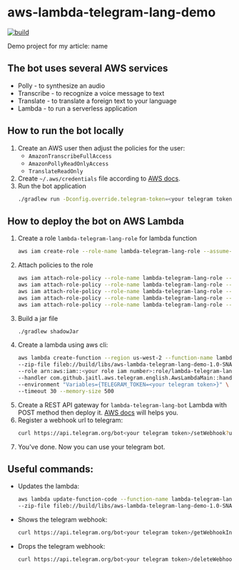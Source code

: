 # aws-lambda-telegram-lang-demo
[![build](https://github.com/Jaitl/aws-lambda-telegram-lang-demo/actions/workflows/build.yml/badge.svg)](https://github.com/Jaitl/aws-lambda-telegram-lang-demo/actions/workflows/build.yml)

Demo project for my article: name

## The bot uses several AWS services
* Polly - to synthesize an audio
* Transcribe - to recognize a voice message to text
* Translate - to translate a foreign text to your language
* Lambda - to run a serverless application

## How to run the bot locally
1. Create an AWS user then adjust the policies for the user:
    * `AmazonTranscribeFullAccess`
    * `AmazonPollyReadOnlyAccess`
    * `TranslateReadOnly`
2. Create `~/.aws/credentials` file according to [AWS docs](https://docs.aws.amazon.com/cli/latest/userguide/cli-configure-files.html).
3. Run the bot application
   ```bash
   ./gradlew run -Dconfig.override.telegram-token=<your telegram token>
    ```

## How to deploy the bot on AWS Lambda
1. Create a role `lambda-telegram-lang-role` for lambda function
   ```bash
   aws iam create-role --role-name lambda-telegram-lang-role --assume-role-policy-document file://aws-trust-policy.json
   ```
2. Attach policies to the role
   ```bash
   aws iam attach-role-policy --role-name lambda-telegram-lang-role --policy-arn arn:aws:iam::aws:policy/service-role/AWSLambdaBasicExecutionRole
   aws iam attach-role-policy --role-name lambda-telegram-lang-role --policy-arn arn:aws:iam::aws:policy/AWSXRayDaemonWriteAccess
   aws iam attach-role-policy --role-name lambda-telegram-lang-role --policy-arn arn:aws:iam::aws:policy/AmazonTranscribeFullAccess
   aws iam attach-role-policy --role-name lambda-telegram-lang-role --policy-arn arn:aws:iam::aws:policy/AmazonPollyReadOnlyAccess
   aws iam attach-role-policy --role-name lambda-telegram-lang-role --policy-arn arn:aws:iam::aws:policy/TranslateReadOnly
   ```
2. Build a jar file
    ```bash
   ./gradlew shadowJar
    ```
3. Create a lambda using aws cli:
    ```bash
    aws lambda create-function --region us-west-2 --function-name lambda-telegram-lang-bot \                                                 13:03:38 
    --zip-file fileb://build/libs/aws-lambda-telegram-lang-demo-1.0-SNAPSHOT-all.jar \
    --role arn:aws:iam::<your role iam number>:role/lambda-telegram-lang-role \
    --handler com.github.jaitl.aws.telegram.english.AwsLambdaMain::handler --runtime java11 \
    --environment "Variables={TELEGRAM_TOKEN=<your telegram token>}" \
    --timeout 30 --memory-size 500
    ```
4. Create a REST API gateway for `lambda-telegram-lang-bot` Lambda with POST method then deploy it. [AWS docs](https://docs.aws.amazon.com/apigateway/latest/developerguide/getting-started.html) will helps you.
5. Register a webhook url to telegram:
    ```bash
    curl https://api.telegram.org/bot<your telegram token>/setWebhook?url=https://<your api gateway url>.amazonaws.com/<your prodaction stage>
    ```
6. You've done. Now you can use your telegram bot.

## Useful commands:
* Updates the lambda:
    ```bash
    aws lambda update-function-code --function-name lambda-telegram-lang-bot \                                                   SIGINT(2) ↵  13:11:47 
    --zip-file fileb://build/libs/aws-lambda-telegram-lang-demo-1.0-SNAPSHOT-all.jar
    ```
* Shows the telegram webhook:
    ```bash 
    curl https://api.telegram.org/bot<your telegram token>/getWebhookInfo 
    ```
* Drops the telegram webhook:
    ```bash 
    curl https://api.telegram.org/bot<your telegram token>/deleteWebhook 
    ```
